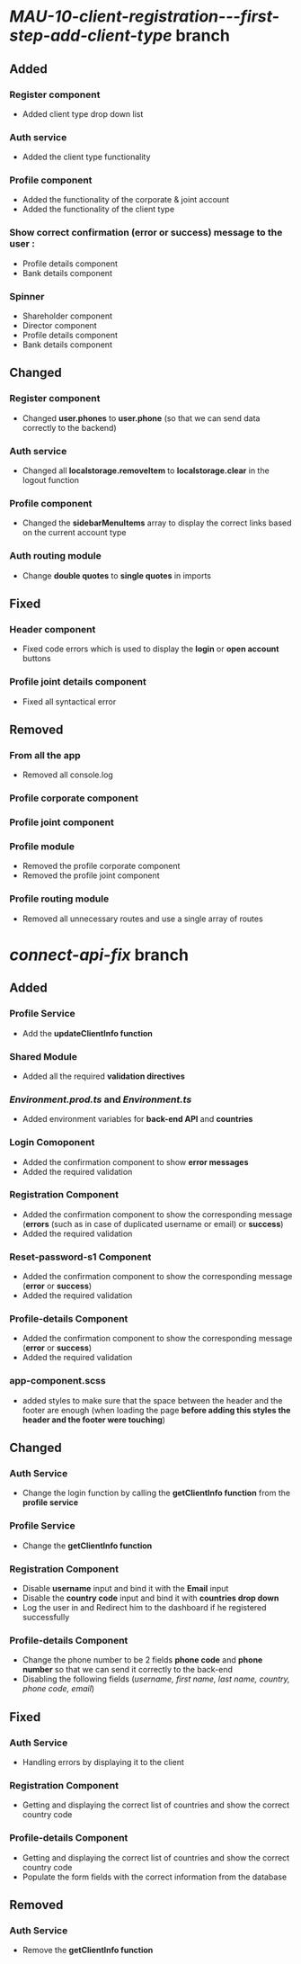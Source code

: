 # ***MAU-10-client-registration---first-step-add-client-type*** branch
## Added
### Register component
* Added client type drop down list

### Auth service
* Added the client type functionality

### Profile component
* Added the functionality of the corporate & joint account 
* Added the functionality of the client type

### Show correct confirmation (**error** or **success**) message to the user :
* Profile details component
* Bank details component

### Spinner
* Shareholder component
* Director component
* Profile details component
* Bank details component

## Changed
### Register component
* Changed **user.phones** to **user.phone** (so that we can send data correctly to the backend)

### Auth service
* Changed all **localstorage.removeItem** to **localstorage.clear** in the logout function

### Profile component
* Changed the **sidebarMenuItems** array to display the correct links based on the current account type


### Auth routing module
* Change **double quotes** to **single quotes** in imports

## Fixed
### Header component
* Fixed code errors which is used to display the **login** or **open account** buttons

### Profile joint details component
* Fixed all syntactical error

## Removed
### From all the app
* Removed all console.log

### Profile corporate component
### Profile joint component

### Profile module
* Removed the profile corporate component
* Removed the profile joint component

### Profile routing module
* Removed all unnecessary routes and use a single array of routes

# ***connect-api-fix*** branch

## Added
### Profile Service
* Add the **updateClientInfo function**
### Shared Module
* Added all the required **validation directives**
### ***Environment.prod.ts*** and ***Environment.ts***
* Added environment variables for **back-end API** and **countries**
### Login Comoponent
* Added the confirmation component to show **error messages**
* Added the required validation
### Registration Component
* Added the confirmation component to show the corresponding message (**errors** (such as in case of duplicated username or email) or **success**)
* Added the required validation
### Reset-password-s1 Component
* Added the confirmation component to show the corresponding message (**error**  or **success**)
* Added the required validation
### Profile-details Component 
* Added the confirmation component to show the corresponding message (**error**  or **success**)
* Added the required validation
### app-component.scss
* added styles to make sure that the space between the header and the footer are enough (when loading the page **before adding this styles the header and the footer were touching**)

## Changed
### Auth Service
* Change the login function by calling the **getClientInfo function** from the **profile service**
### Profile Service
* Change the **getClientInfo function**
### Registration Component 
* Disable **username** input and bind it with the **Email** input
* Disable the **country code** input and bind it with **countries drop down**
* Log the user in and Redirect him to the dashboard if he registered successfully
### Profile-details Component 
* Change the phone number to be 2 fields **phone code** and **phone number** so that we can send it correctly to the back-end
* Disabling the following fields (*username, first name, last name, country, phone code, email*)

## Fixed
### Auth Service
* Handling errors by displaying it to the client
### Registration Component
* Getting and displaying the correct list of countries and show the correct country code
### Profile-details Component
* Getting and displaying the correct list of countries and show the correct country code
* Populate the form fields with the correct information from the database

## Removed
### Auth Service
* Remove the **getClientInfo function**